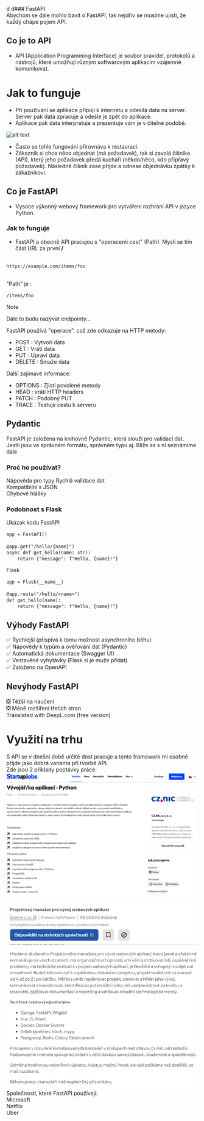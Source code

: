 d d### FastAPI  
Abychom se dále mohlo bavit o FastAPI, tak nejdřív se musíme ujisti, že každý chápe pojem API.
## Co je to API
- API (Application Programming Interface) je soubor pravidel, protokolů a nástrojů, které umožňují různým softwarovým aplikacím vzájemně komunikovat.

# Jak to funguje
- Při používání se aplikace připojí k internetu a odesílá data na server. Server pak data zpracuje a odešle je zpět do aplikace. 
- Aplikace pak data interpretuje a prezentuje vám je v čitelné podobě. 

![alt text](https://images.datacamp.com/image/upload/v1664210695/A_simple_API_architecture_design_f98bfad9ce.png)  

- Často se tohle fungování přirovnáva k restauraci.    
- Zákazník si chce něco objednat (má požadavek), tak si zavolá číšníka (API), který jeho požadavek předá kuchaři (někdo/něco, kdo připřavý požadavek). Následně číšník zase přijde a odnese     objednávku zpátky k zákazníkovi.

## Co je FastAPI
 - Vysoce výkonný webový framework pro vytváření rozhraní API v jazyce Python.
### Jak to funguje
 - FastAPI a obecně API pracujou s "operacemi cest" (Path). Myslí se tím část URL za první **/**
```

https://example.com/items/foo  


```
"Path" je :
```
/items/foo
```  

> [!NOTE] 
> Dále to budu nazývat endpointy...

FastAPI používá "operace", což zde odkazuje na HTTP metody:

- POST : Vytvoří data
- GET : Vrátí data
- PUT : Upraví data
- DELETE : Smaže data

Další zajimavé informace:
- OPTIONS : Zjistí povolené metody
- HEAD : vrátí HTTP headers
- PATCH : Podobný PUT
- TRACE : Testuje cestu k serveru

## Pydantic
 FastAPI je založena na knihovně Pydantic, která slouží pro validaci dat. 
 Jestli jsou ve správném formátu, správném typu aj.
 Blíže se s ní seznámíme dále

 
### Proč ho používat?

 Nápověda pro typy 
 Rychlá validace dat  
 Kompatibilní s JSON  
 Chybové hlášky  

### Podobnost s Flask
Ukázak kodu 
FastAPI
```
app = FastAPI()

@app.get("/hello/{name}")
async def get_hello(name: str):
    return {"message": f"Hello, {name}!"}
```
Flask
```
app = Flask(__name__)

@app.route("/hello/<name>")
def get_hello(name):
    return {"message": f"Hello, {name}!"}
```

## Výhody FastAPI
 :white_check_mark: Rychlejší (přispívá k tomu možnost asynchroního běhu)  
 :white_check_mark: Nápovědy k typům a ověřování dat (Pydantic)  
 :white_check_mark: Automatická dokumentace (Swagger UI)  
 :white_check_mark: Vestavěné vyhytávky (Flask si je muže přidat)  
 :white_check_mark: Založeno na OpenAPI  

## Nevýhody FastAPI
 :negative_squared_cross_mark: Těžší na naučení  
 :negative_squared_cross_mark: Méně rozšíření třetích stran  
Translated with DeepL.com (free version)  

# Využití na trhu  

S API se v dnešní době určitě dost pracuje a tento framework mi osobně přijde jako dobrá varianta při tvorbě API.  
Zde jsou 2 příklady poptávky práce:  
![alt text](code/app/img/FastApi_jobs1.png)  
![alt text](code/app/img/FastApi_jobs2.png)  
Společnosti, které FastAPI používají:  
Microsoft  
Netflix  
Uber

